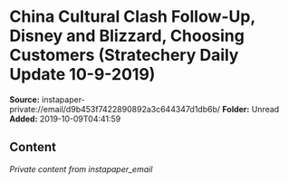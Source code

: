 # China Cultural Clash Follow-Up, Disney and Blizzard, Choosing Customers (Stratechery Daily Update 10-9-2019)

**Source:** instapaper-private://email/d9b453f7422890892a3c644347d1db6b/
**Folder:** Unread
**Added:** 2019-10-09T04:41:59




## Content
*Private content from instapaper_email*
